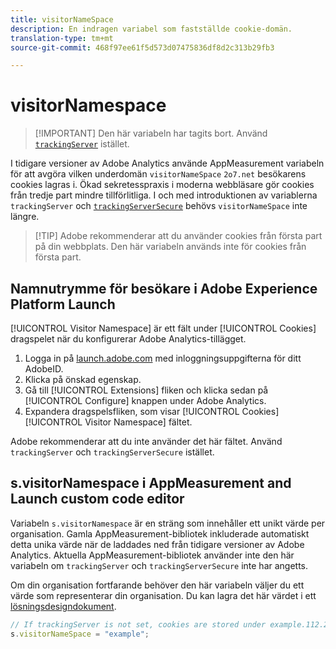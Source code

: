 ```yaml
---
title: visitorNameSpace
description: En indragen variabel som fastställde cookie-domän.
translation-type: tm+mt
source-git-commit: 468f97ee61f5d573d07475836df8d2c313b29fb3

---
```



# visitorNamespace

> [!IMPORTANT] Den här variabeln har tagits bort. Använd [`trackingServer`](trackingserver.md) istället.

I tidigare versioner av Adobe Analytics använde AppMeasurement variabeln för att avgöra vilken underdomän `visitorNameSpace` `2o7.net` besökarens cookies lagras i. Ökad sekretesspraxis i moderna webbläsare gör cookies från tredje part mindre tillförlitliga. I och med introduktionen av variablerna `trackingServer` och [`trackingServerSecure`](trackingserversecure.md) behövs `visitorNameSpace` inte längre.

> [!TIP] Adobe rekommenderar att du använder cookies från första part på din webbplats. Den här variabeln används inte för cookies från första part.

## Namnutrymme för besökare i Adobe Experience Platform Launch

[!UICONTROL Visitor Namespace] är ett fält under [!UICONTROL Cookies] dragspelet när du konfigurerar Adobe Analytics-tillägget.

1. Logga in på [launch.adobe.com](https://launch.adobe.com) med inloggningsuppgifterna för ditt AdobeID.
2. Klicka på önskad egenskap.
3. Gå till [!UICONTROL Extensions] fliken och klicka sedan på [!UICONTROL Configure] knappen under Adobe Analytics.
4. Expandera dragspelsfliken, som visar [!UICONTROL Cookies] [!UICONTROL Visitor Namespace] fältet.

Adobe rekommenderar att du inte använder det här fältet. Använd `trackingServer` och `trackingServerSecure` istället.

## s.visitorNamespace i AppMeasurement and Launch custom code editor

Variabeln `s.visitorNamespace` är en sträng som innehåller ett unikt värde per organisation. Gamla AppMeasurement-bibliotek inkluderade automatiskt detta unika värde när de laddades ned från tidigare versioner av Adobe Analytics. Aktuella AppMeasurement-bibliotek använder inte den här variabeln om `trackingServer` och `trackingServerSecure` inte har angetts.

Om din organisation fortfarande behöver den här variabeln väljer du ett värde som representerar din organisation. Du kan lagra det här värdet i ett [lösningsdesigndokument](../../prepare/solution-design.md).

```js
// If trackingServer is not set, cookies are stored under example.112.2o7.net
s.visitorNameSpace = "example";
```
